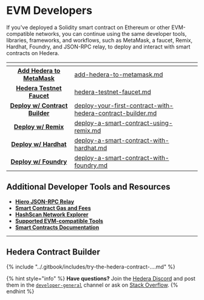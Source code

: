 # EVM Developers

If you've deployed a Solidity smart contract on Ethereum or other EVM-compatible networks, you can continue using the same developer tools, libraries, frameworks, and workflows, such as MetaMask, a faucet, Remix, Hardhat, Foundry, and JSON-RPC relay, to deploy and interact with smart contracts on Hedera.

<table data-view="cards"><thead><tr><th align="center"></th><th data-hidden data-card-target data-type="content-ref"></th></tr></thead><tbody><tr><td align="center"><a href="add-hedera-to-metamask.md"><strong>Add Hedera to MetaMask</strong></a></td><td><a href="add-hedera-to-metamask.md">add-hedera-to-metamask.md</a></td></tr><tr><td align="center"><a href="hedera-testnet-faucet.md"><strong>Hedera Testnet Faucet</strong></a></td><td><a href="hedera-testnet-faucet.md">hedera-testnet-faucet.md</a></td></tr><tr><td align="center"><a href="deploy-your-first-contract-with-hedera-contract-builder.md"><strong>Deploy w/ Contract Builder</strong></a></td><td><a href="deploy-your-first-contract-with-hedera-contract-builder.md">deploy-your-first-contract-with-hedera-contract-builder.md</a></td></tr><tr><td align="center"><a href="deploy-a-smart-contract-using-remix.md"><strong>Deploy w/ Remix</strong></a></td><td><a href="deploy-a-smart-contract-using-remix.md">deploy-a-smart-contract-using-remix.md</a></td></tr><tr><td align="center"><a href="deploy-a-smart-contract-with-hardhat.md"><strong>Deploy w/ Hardhat</strong></a></td><td><a href="deploy-a-smart-contract-with-hardhat.md">deploy-a-smart-contract-with-hardhat.md</a></td></tr><tr><td align="center"><a href="deploy-a-smart-contract-with-foundry.md"><strong>Deploy w/ Foundry</strong></a></td><td><a href="deploy-a-smart-contract-with-foundry.md">deploy-a-smart-contract-with-foundry.md</a></td></tr></tbody></table>

## Additional Developer Tools and Resources

* [**Hiero JSON-RPC Relay**](https://docs.hedera.com/hedera/core-concepts/smart-contracts/json-rpc-relay)
* [**Smart Contract Gas and Fees**](https://docs.hedera.com/hedera/core-concepts/smart-contracts/gas-and-fees)
* [**HashScan Network Explorer**](https://hashscan.io/)
* [**Supported EVM-compatible Tools**](https://github.com/hiero-ledger/hiero-json-rpc-relay/tree/main/tools)
* [**Smart Contracts Documentation**](../core-concepts/smart-contracts/)

***

## Hedera Contract Builder

{% include "../.gitbook/includes/try-the-hedera-contract-....md" %}

{% hint style="info" %}
**Have questions?** Join the [Hedera Discord](https://hedera.com/discord) and post them in the [`developer-general`](https://discord.com/channels/373889138199494658/373889138199494660) channel or ask on [Stack Overflow](https://stackoverflow.com/questions/tagged/hedera-hashgraph).
{% endhint %}
